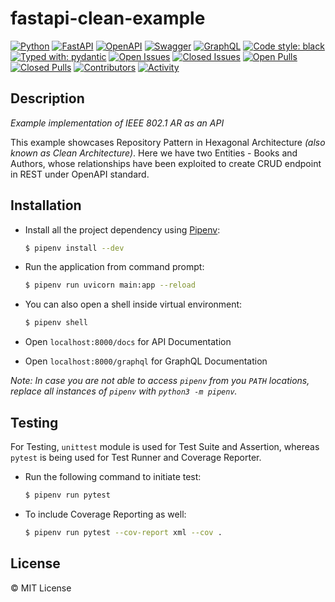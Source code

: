 # fastapi-clean-example

[![Python](https://img.shields.io/badge/python-3670A0?style=for-the-badge&logo=python&logoColor=ffdd54)](https://docs.python.org/3/)
[![FastAPI](https://img.shields.io/badge/FastAPI-005571?style=for-the-badge&logo=fastapi)](https://fastapi.tiangolo.com/)
[![OpenAPI](https://img.shields.io/badge/openapi-6BA539?style=for-the-badge&logo=openapi-initiative&logoColor=fff)](https://www.openapis.org/)
[![Swagger](https://img.shields.io/badge/-Swagger-%23Clojure?style=for-the-badge&logo=swagger&logoColor=white)](https://swagger.io/)
[![GraphQL](https://img.shields.io/badge/-GraphQL-E10098?style=for-the-badge&logo=graphql&logoColor=white)](https://graphql.org/)
[![Code style: black](https://img.shields.io/badge/code%20style-black-000000.svg?style=for-the-badge)](https://black.readthedocs.io/en/stable/)
[![Typed with: pydantic](https://img.shields.io/badge/typed%20with-pydantic-BA600F.svg?style=for-the-badge)](https://black.readthedocs.io/en/stable/)
[![Open Issues](https://img.shields.io/github/issues-raw/0xTheProDev/fastapi-clean-example?style=for-the-badge)](https://github.com/0xTheProDev/fastapi-clean-example/issues)
[![Closed Issues](https://img.shields.io/github/issues-closed-raw/0xTheProDev/fastapi-clean-example?style=for-the-badge)](https://github.com/0xTheProDev/fastapi-clean-example/issues?q=is%3Aissue+is%3Aclosed)
[![Open Pulls](https://img.shields.io/github/issues-pr-raw/0xTheProDev/fastapi-clean-example?style=for-the-badge)](https://github.com/0xTheProDev/fastapi-clean-example/pulls)
[![Closed Pulls](https://img.shields.io/github/issues-pr-closed-raw/0xTheProDev/fastapi-clean-example?style=for-the-badge)](https://github.com/0xTheProDev/fastapi-clean-example/pulls?q=is%3Apr+is%3Aclosed)
[![Contributors](https://img.shields.io/github/contributors/0xTheProDev/fastapi-clean-example?style=for-the-badge)](https://github.com/0xTheProDev/fastapi-clean-example/graphs/contributors)
[![Activity](https://img.shields.io/github/last-commit/0xTheProDev/fastapi-clean-example?style=for-the-badge&label=most%20recent%20activity)](https://github.com/0xTheProDev/fastapi-clean-example/pulse)

## Description

_Example implementation of IEEE 802.1 AR as an API_

This example showcases Repository Pattern in Hexagonal Architecture _(also known as Clean Architecture)_. Here we have two Entities - Books and Authors, whose relationships have been exploited to create CRUD endpoint in REST under OpenAPI standard.

## Installation

- Install all the project dependency using [Pipenv](https://pipenv.pypa.io):

  ```sh
  $ pipenv install --dev
  ```

- Run the application from command prompt:

  ```sh
  $ pipenv run uvicorn main:app --reload
  ```

- You can also open a shell inside virtual environment:

  ```sh
  $ pipenv shell
  ```

- Open `localhost:8000/docs` for API Documentation

- Open `localhost:8000/graphql` for GraphQL Documentation

_*Note:* In case you are not able to access `pipenv` from you `PATH` locations, replace all instances of `pipenv` with `python3 -m pipenv`._

## Testing

For Testing, `unittest` module is used for Test Suite and Assertion, whereas `pytest` is being used for Test Runner and Coverage Reporter.

- Run the following command to initiate test:
  ```sh
  $ pipenv run pytest
  ```
- To include Coverage Reporting as well:
  ```sh
  $ pipenv run pytest --cov-report xml --cov .
  ```

## License

&copy; MIT License
